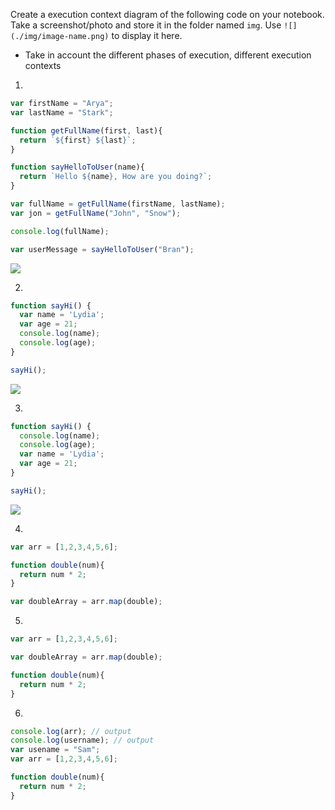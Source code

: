 Create a execution context diagram of the following code on your notebook. Take a screenshot/photo and store it in the folder named `img`. Use `![](./img/image-name.png)` to display it here.

- Take in account the different phases of execution, different execution contexts


1.
```js
var firstName = "Arya";
var lastName = "Stark";

function getFullName(first, last){
  return `${first} ${last}`;
}

function sayHelloToUser(name){
  return `Hello ${name}, How are you doing?`;
}

var fullName = getFullName(firstName, lastName);
var jon = getFullName("John", "Snow");

console.log(fullName);

var userMessage = sayHelloToUser("Bran");
```

<!-- Put your image below -->

![](./img/image-name.jpg)



2.
```js
function sayHi() {
  var name = 'Lydia';
  var age = 21;
  console.log(name);
  console.log(age);
}

sayHi();
```

<!-- Put your image below -->

![](./img/image-name.jpg)



3.
```js
function sayHi() {
  console.log(name);
  console.log(age);
  var name = 'Lydia';
  var age = 21;
}

sayHi();
```

<!-- Put your image below -->

![](./img/image-name.jpg)



4. 

```js
var arr = [1,2,3,4,5,6];

function double(num){
  return num * 2;
}

var doubleArray = arr.map(double);
```


5. 

```js
var arr = [1,2,3,4,5,6];

var doubleArray = arr.map(double);

function double(num){
  return num * 2;
}
```


6. 

```js
console.log(arr); // output
console.log(username); // output
var usename = "Sam";
var arr = [1,2,3,4,5,6];

function double(num){
  return num * 2;
}
```